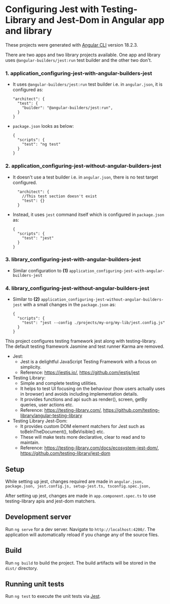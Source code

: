 # Configuring Jest with Testing-Library and Jest-Dom in Angular app and library

These projects were generated with [Angular CLI](https://github.com/angular/angular-cli) version 18.2.3.

There are two apps and two library projects available. One app and library uses `@angular-builders/jest:run` test builder and the other two don't.

### 1. application_configuring-jest-with-angular-builders-jest
- It uses `@angular-builders/jest:run` test builder i.e. in `angular.json`, it is configured as:
  ```
  "architect": {
    "test": {
      "builder": "@angular-builders/jest:run",
    }
  }
  ```
- `package.json` looks as below:
  ```
  {
    "scripts": {
      "test": "ng test"
    }
  }
  
### 2. application_configuring-jest-without-angular-builders-jest
- It doesn't use a test builder i.e. in `angular.json`, there is no test target configured.
  ```
    "architect": {
      //This test section doesn't exist
      "test": {}
    }
  ```
- Instead, it uses `jest` command itself which is configured in `package.json` as:
  ```
  {
    "scripts": {
      "test": "jest"
    }
  }
  ```

### 3. library_configuring-jest-with-angular-builders-jest
- Similar configuration to **(1)** `application_configuring-jest-with-angular-builders-jest`
  
### 4. library_configuring-jest-without-angular-builders-jest
- Similar to **(2)** `application_configuring-jest-without-angular-builders-jest` with a small changes in the `package.json` as:
  ```
  {
    "scripts": {
      "test": "jest --config ./projects/my-org/my-lib/jest.config.js"
    }
  }
  ```

This project configures testing framework jest along with testing-library. The default testing framework Jasmine and test runner Karma are removed.
- Jest:
  - Jest is a delightful JavaScript Testing Framework with a focus on simplicity.
  - Reference: https://jestjs.io/, https://github.com/jestjs/jest
- Testing Library:
  - Simple and complete testing utilities.
  - It helps to test UI focusing on the behaviour (how users actually uses in browser) and avoids including implementation details.
  - It provides functions and api such as render(), screen, getBy queries, user actions etc.
  - Reference: https://testing-library.com/, https://github.com/testing-library/angular-testing-library
- Testing Library Jest-Dom:
  - It provides custom DOM element matchers for Jest such as toBeInTheDocument(), toBeVisible() etc.
  - These will make tests more declarative, clear to read and to maintain.
  - Reference: https://testing-library.com/docs/ecosystem-jest-dom/, https://github.com/testing-library/jest-dom

## Setup
While setting up jest, changes required are made in `angular.json, package.json, jest.config.js, setup-jest.ts, tsconfig.spec.json,`

After setting up jest, changes are made in `app.component.spec.ts` to use testing-library apis and jest-dom matchers.

## Development server

Run `ng serve` for a dev server. Navigate to `http://localhost:4200/`. The application will automatically reload if you change any of the source files.

## Build

Run `ng build` to build the project. The build artifacts will be stored in the `dist/` directory.

## Running unit tests

Run `ng test` to execute the unit tests via [Jest](https://github.com/jestjs/jest).

